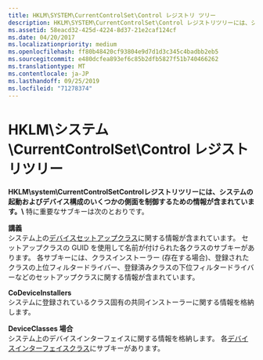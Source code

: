 ```yaml
---
title: HKLM\SYSTEM\CurrentControlSet\Control レジストリ ツリー
description: HKLM\SYSTEM\CurrentControlSet\Control レジストリツリーには、システムの起動およびデバイス構成のいくつかの側面を制御するための情報が含まれています。
ms.assetid: 58eacd32-425d-4224-8d37-21e2caf124cf
ms.date: 04/20/2017
ms.localizationpriority: medium
ms.openlocfilehash: ff80b48420cf93804e9d7d1d3c345c4badbb2eb5
ms.sourcegitcommit: e480dcfea893ef6c85b2dfb5827f51b740466262
ms.translationtype: MT
ms.contentlocale: ja-JP
ms.lasthandoff: 09/25/2019
ms.locfileid: "71278374"
---
```

# <a name="hklmsystemcurrentcontrolsetcontrol-registry-tree"></a>HKLM\\システム\\CurrentControlSet\\Control レジストリツリー





**HKLM\\system\\CurrentControlSetControlレジストリツリーには、システムの起動およびデバイス構成のいくつかの側面を制御するための情報が含まれています。\\** 特に重要なサブキーは次のとおりです。

<a href="" id="class"></a>**講義**  
システム上の[デバイスセットアップクラス](device-setup-classes.md)に関する情報が含まれています。 セットアップクラスの GUID を使用して名前が付けられた各クラスのサブキーがあります。 各サブキーには、クラスインストーラー (存在する場合)、登録されたクラスの上位フィルタードライバー、登録済みクラスの下位フィルタードライバーなどのセットアップクラスに関する情報が含まれています。

<a href="" id="codeviceinstallers"></a>**CoDeviceInstallers**  
システムに登録されているクラス固有の共同インストーラーに関する情報を格納します。

<a href="" id="deviceclasses"></a>**DeviceClasses 場合**  
システム上のデバイスインターフェイスに関する情報を格納します。 各[デバイスインターフェイスクラス](device-interface-classes.md)にサブキーがあります。

 

 





